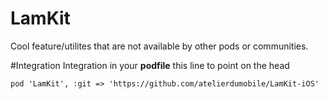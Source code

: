 LamKit
======

Cool feature/utilites that are not available by other pods or communities.

#Integration
Integration in your **podfile** this line to point on the head

    pod 'LamKit', :git => 'https://github.com/atelierdumobile/LamKit-iOS'
    

